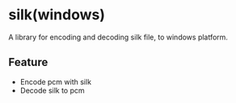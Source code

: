 # silk(windows)

A library for encoding and decoding silk file, to windows platform.

## Feature

* Encode pcm with silk
* Decode silk to pcm